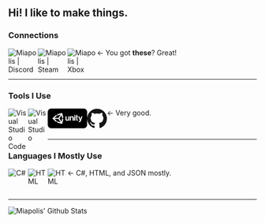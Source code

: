 ## Hi! I like to make things.

### Connections

[<img align="left" alt="Miapolis | Discord" width="60px" src="https://cdn.jsdelivr.net/npm/simple-icons@v3/icons/discord.svg" />][DiscordProfile]
[<img align="left" alt="Miapolis | Steam" width="60px" src="https://cdn.jsdelivr.net/npm/simple-icons@v3/icons/steam.svg" />][SteamProfile]
[<img align="left" alt="Miapolis | Xbox" width="60px" src="https://cdn.jsdelivr.net/npm/simple-icons@v3/icons/xbox.svg" />][XboxProfile]
← You got **these**? Great!

<br>

---

### Tools I Use

[<img align="left" alt="Visual Studio Code" width="40px" src="https://cdn.jsdelivr.net/npm/simple-icons@v3/icons/visualstudiocode.svg" />][VSCodeWesite]
[<img align="left" alt="Visual Studio" width="40px" src="https://cdn.jsdelivr.net/npm/simple-icons@v3/icons/visualstudio.svg" />][VisualStudioWebsite]
[<img align="left" alt="Unity" height="40px" src="https://raw.githubusercontent.com/Miapolis/Miapolis/master/Unity_Rounded.png" />][UnityWebsite]
[<img align="left" alt="GitHub" height="40px" src="https://raw.githubusercontent.com/github/explore/78df643247d429f6cc873026c0622819ad797942/topics/github/github.png" />][GitHub]
← Very good.

<br>

---

### Languages I Mostly Use

[<img align="left" alt="C#" width="40px" src="https://cdn.jsdelivr.net/npm/simple-icons@v3/icons/csharp.svg" />][VisualStudioWebsite]
[<img align="left" alt="HTML" width="40px" src="https://cdn.jsdelivr.net/npm/simple-icons@v3/icons/html5.svg" />][VisualStudioWebsite]
[<img align="left" alt="HTML" width="40px" src="https://cdn.jsdelivr.net/npm/simple-icons@v3/icons/json.svg" />][VisualStudioWebsite]
← C#, HTML, and JSON mostly.

<br>

---

<img align="left" alt="Miapolis' Github Stats" src="https://github-readme-stats.vercel.app/api?username=Miapolis&show_icons=true&hide_border=true&count_private=true"/>

[DiscordProfile]: https://discord.com/users/508420859476836364
[SteamProfile]: https://steamcommunity.com/profiles/76561199072450059
[XboxProfile]: https://steamcommunity.com/profiles/76561199072450059
[VSCodeWesite]: https://code.visualstudio.com/
[VisualStudioWebsite]: https://visualstudio.microsoft.com/vs/
[UnityWebsite]: https://unity.com/
[GitHub]: https://www.github.com/

<!-- raw.githubusercontent.com/username/repo-name/branch-name/path -->


